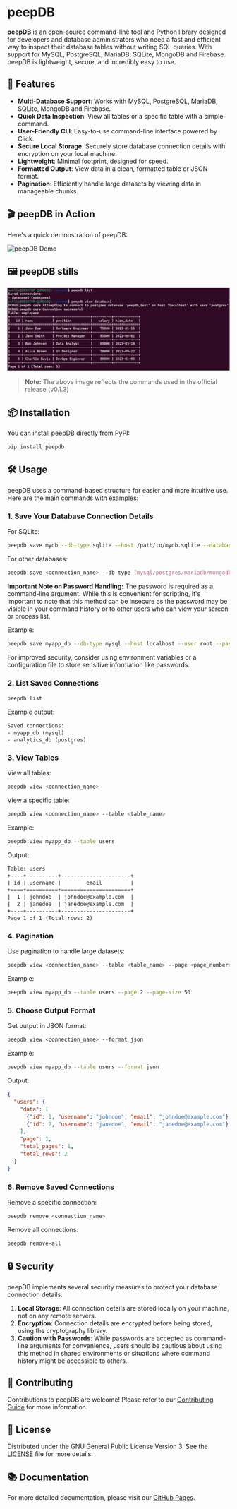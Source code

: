 # peepDB

**peepDB** is an open-source command-line tool and Python library designed for developers and database administrators who need a fast and efficient way to inspect their database tables without writing SQL queries. With support for MySQL, PostgreSQL, MariaDB, SQLite, MongoDB and Firebase. peepDB is lightweight, secure, and incredibly easy to use.

## 🚀 Features

- **Multi-Database Support**: Works with MySQL, PostgreSQL, MariaDB, SQLite, MongoDB and Firebase.
- **Quick Data Inspection**: View all tables or a specific table with a simple command.
- **User-Friendly CLI**: Easy-to-use command-line interface powered by Click.
- **Secure Local Storage**: Securely store database connection details with encryption on your local machine.
- **Lightweight**: Minimal footprint, designed for speed.
- **Formatted Output**: View data in a clean, formatted table or JSON format.
- **Pagination**: Efficiently handle large datasets by viewing data in manageable chunks.

## 🎬 peepDB in Action

Here's a quick demonstration of peepDB:

![peepDB Demo](images/demo.gif)

## 🖼️ peepDB stills

![peepDB example 2](images/peepdb_example2.png)

> **Note:** The above image reflects the commands used in the official release (v0.1.3)

## 📦 Installation

You can install peepDB directly from PyPI:

```bash
pip install peepdb
```

## 🛠️ Usage

peepDB uses a command-based structure for easier and more intuitive use. Here are the main commands with examples:

### 1. Save Your Database Connection Details

For SQLite:
```bash
peepdb save mydb --db-type sqlite --host /path/to/mydb.sqlite --database mydb
```

For other databases:
```bash
peepdb save <connection_name> --db-type [mysql/postgres/mariadb/mongodb/firebase] --host <host> --user <user> --password <password> --database <database>
```

**Important Note on Password Handling:**
The password is required as a command-line argument. While this is convenient for scripting, it's important to note that this method can be insecure as the password may be visible in your command history or to other users who can view your screen or process list.

Example:
```bash
peepdb save myapp_db --db-type mysql --host localhost --user root --password my_secure_password --database myapp
```

For improved security, consider using environment variables or a configuration file to store sensitive information like passwords.

### 2. List Saved Connections

```bash
peepdb list
```

Example output:
```
Saved connections:
- myapp_db (mysql)
- analytics_db (postgres)
```

### 3. View Tables

View all tables:
```bash
peepdb view <connection_name>
```

View a specific table:
```bash
peepdb view <connection_name> --table <table_name>
```

Example:
```bash
peepdb view myapp_db --table users
```

Output:
```
Table: users
+----+----------+----------------------+
| id | username |        email         |
+====+==========+======================+
|  1 | johndoe  | johndoe@example.com  |
|  2 | janedoe  | janedoe@example.com  |
+----+----------+----------------------+
Page 1 of 1 (Total rows: 2)
```

### 4. Pagination

Use pagination to handle large datasets:
```bash
peepdb view <connection_name> --table <table_name> --page <page_number> --page-size <rows_per_page>
```

Example:
```bash
peepdb view myapp_db --table users --page 2 --page-size 50
```

### 5. Choose Output Format

Get output in JSON format:
```bash
peepdb view <connection_name> --format json
```

Example:
```bash
peepdb view myapp_db --table users --format json
```

Output:
```json
{
  "users": {
    "data": [
      {"id": 1, "username": "johndoe", "email": "johndoe@example.com"},
      {"id": 2, "username": "janedoe", "email": "janedoe@example.com"}
    ],
    "page": 1,
    "total_pages": 1,
    "total_rows": 2
  }
}
```

### 6. Remove Saved Connections

Remove a specific connection:
```bash
peepdb remove <connection_name>
```

Remove all connections:
```bash
peepdb remove-all
```

## 🔒 Security

peepDB implements several security measures to protect your database connection details:

1. **Local Storage**: All connection details are stored locally on your machine, not on any remote servers.
2. **Encryption**: Connection details are encrypted before being stored, using the cryptography library.
3. **Caution with Passwords**: While passwords are accepted as command-line arguments for convenience, users should be cautious about using this method in shared environments or situations where command history might be accessible to others.

## 🤝 Contributing

Contributions to peepDB are welcome! Please refer to our [Contributing Guide](CONTRIBUTING.md) for more information.

## 📜 License

Distributed under the GNU General Public License Version 3. See the [LICENSE](LICENSE) file for more details.

## 📚 Documentation

For more detailed documentation, please visit our [GitHub Pages](https://peepdb.dev/).
